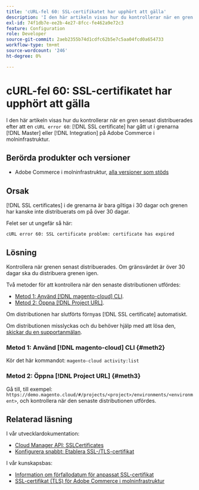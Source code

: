 ```yaml
---
title: 'cURL-fel 60: SSL-certifikatet har upphört att gälla'
description: 'I den här artikeln visas hur du kontrollerar när en gren senast distribuerades efter att ha fått ett cURL-fel 60: SSL-certifikatet har upphört att gälla i huvud- eller integreringsgrenarna på Adobe Commerce i molninfrastrukturen.'
exl-id: 74f1db7e-ee2b-4e27-8fcc-fe462a9e72c3
feature: Configuration
role: Developer
source-git-commit: 2aeb2355b74d1cdfc62b5e7c5aa04fcd0a654733
workflow-type: tm+mt
source-wordcount: '246'
ht-degree: 0%

---
```


# cURL-fel 60: SSL-certifikatet har upphört att gälla

I den här artikeln visas hur du kontrollerar när en gren senast distribuerades efter att en `cURL error 60`: [!DNL SSL certificate] har gått ut i grenarna [!DNL Master] eller [!DNL Integration] på Adobe Commerce i molninfrastruktur.

## Berörda produkter och versioner

* Adobe Commerce i molninfrastruktur, [alla versioner som stöds](https://magento.com/sites/default/files/magento-software-lifecycle-policy.pdf)

## Orsak

[!DNL SSL certificates] i de grenarna är bara giltiga i 30 dagar och grenen har kanske inte distribuerats om på över 30 dagar.

Felet ser ut ungefär så här:

```cURL
cURL error 60: SSL certificate problem: certificate has expired
```

## Lösning

Kontrollera när grenen senast distribuerades. Om gränsvärdet är över 30 dagar ska du distribuera grenen igen.

Två metoder för att kontrollera när den senaste distributionen utfördes:

* [Metod 1: Använd [!DNL magento-cloud] CLI](#meth2).
* [Metod 2: Öppna  [!DNL Project URL]](#meth3).

Om distributionen har slutförts förnyas [!DNL SSL certificate] automatiskt.

Om distributionen misslyckas och du behöver hjälp med att lösa den, [skickar du en supportanmälan](https://experienceleague.adobe.com/docs/commerce-knowledge-base/kb/help-center-guide/magento-help-center-user-guide.html#submit-ticket).

### Metod 1: Använd [!DNL magento-cloud] CLI {#meth2}

Kör det här kommandot: `magento-cloud activity:list`

### Metod 2: Öppna [!DNL Project URL] {#meth3}

Gå till, till exempel: `https://demo.magento.cloud/#/projects/<project>/environments/<environment>`, och kontrollera när den senaste distributionen utfördes.

## Relaterad läsning

I vår utvecklardokumentation:

* [Cloud Manager API: SSLCertificates](https://developer.adobe.com/experience-cloud/cloud-manager/reference/api/#tag/SSLCertificates)
* [Konfigurera snabbt: Etablera SSL-/TLS-certifikat](https://experienceleague.adobe.com/en/docs/commerce-cloud-service/user-guide/cdn/setup-fastly/fastly-configuration#provision-ssltls-certificates)

I vår kunskapsbas:

* [Information om förfallodatum för anpassat SSL-certifikat](https://experienceleague.adobe.com/docs/commerce-knowledge-base/kb/troubleshooting/miscellaneous/custom-ssl-certificate-expiration-information.html)
* [SSL-certifikat (TLS) för Adobe Commerce i molninfrastruktur](https://experienceleague.adobe.com/docs/commerce-knowledge-base/kb/how-to/ssl-tls-certificates-for-magento-commerce-cloud-faq.html)
